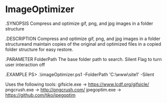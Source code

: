 # ImageOptimizer
.SYNOPSIS
Compress and optimize gif, png, and jpg images in a folder structure

.DESCRIPTION
Compress and optimize gif, png, and jpg images in a folder structureand maintain copies of the original and optimized files in a copied folder structure for easy restore.

.PARAMETER 
FolderPath
	The base folder path to search.
Silent
	Flag to turn user interaction off 

.EXAMPLE
PS>  .\imageOptimizer.ps1 -FolderPath 'C:\www\site1' -Silent

Uses the following tools:
gifsicle.exe -> https://www.lcdf.org/gifsicle/
pngcrush.exe -> http://pngcrush.com/
jpegoptim.exe -> https://github.com/tjko/jpegoptim

